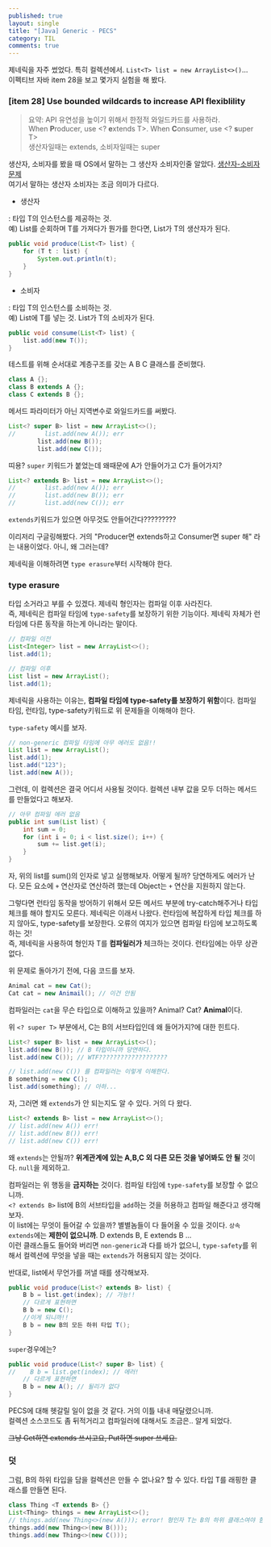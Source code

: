 ```yaml
---
published: true
layout: single
title: "[Java] Generic - PECS"
category: TIL
comments: true
---
```


제네릭을 자주 썼었다. 특히 컬렉션에서. `List<T> list = new ArrayList<>()`...  
이펙티브 자바 item 28을 보고 몇가지 실험을 해 봤다.

### [item 28] Use bounded wildcards to increase API flexiblility
> 요약: API 유연성을 높이기 위해서 한정적 와일드카드를 사용하라.  
> When **P**roducer, use <? **e**xtends T>. When **C**onsumer, use <? **s**uper T>  
> 생산자일때는 extends, 소비자일때는 super

생산자, 소비자를 봤을 때 OS에서 말하는 그 생산자 소비자인줄 알았다. [생산자-소비자 문제](https://ko.wikipedia.org/wiki/생산자-소비자_문제)  
여기서 말하는 생산자 소비자는 조금 의미가 다르다.

- 생산자

: 타입 T의 인스턴스를 제공하는 것.   
예) List<T>를 순회하며 T를 가져다가 뭔가를 한다면, List<T>가 T의 생산자가 된다.

```java
public void produce(List<T> list) {
    for (T t : list) {
        System.out.println(t);
    }
}
```

- 소비자

: 타입 T의 인스턴스를 소비하는 것.  
예) List<T>에 T를 넣는 것. List<T>가 T의 소비자가 된다.

```java
public void consume(List<T> list) {
    list.add(new T());
}
```



테스트를 위해 순서대로 계층구조를 갖는 A B C 클래스를 준비했다.

```java
class A {}; 
class B extends A {}; 
class C extends B {};
```



메서드 파라미터가 아닌 지역변수로 와일드카드를 써봤다.

```java
List<? super B> list = new ArrayList<>();
//        list.add(new A()); err
        list.add(new B());
        list.add(new C());
```

띠용? `super` 키워드가 붙었는데 왜때문에 A가 안들어가고 C가 들어가지? 



```java
List<? extends B> list = new ArrayList<>();
//        list.add(new A()); err
//        list.add(new B()); err
//        list.add(new C()); err

```

`extends`키워드가 있으면 아무것도 안들어간다?????????

이리저리 구글링해봤다. 거의 "Producer면 extends하고 Consumer면 super 해" 라는 내용이었다. 아니, 왜 그러는데?



제네릭을 이해하려면 `type erasure`부터 시작해야 한다.

### type erasure

타입 소거라고 부를 수 있겠다. 제네릭 형인자는 컴파일 이후 사라진다.    
즉, 제네릭은 컴파일 타임에 `type-safety`를 보장하기 위한 기능이다. 제네릭 자체가 런타임에 다른 동작을 하는게 아니라는 말이다.

```java
// 컴파일 이전
List<Integer> list = new ArrayList<>();
list.add(1);

// 컴파일 이후
List list = new ArrayList();
list.add(1);
```

제네릭을 사용하는 이유는, **컴파일 타임에 type-safety를 보장하기 위함**이다. 컴파일타임, 런타임, type-safety키워드로 위 문제들을 이해해야 한다.  

`type-safety` 예시를 보자.

```java
// non-generic 컴파일 타임에 아무 에러도 없음!!
List list = new ArrayList();
list.add(1);
list.add("123");
list.add(new A());
```



그런데, 이 컬렉션은 결국 어디서 사용될 것이다. 컬렉션 내부 값을 모두 더하는 메서드를 만들었다고 해보자.

```java
// 아무 컴파일 에러 없음
public int sum(List list) {
    int sum = 0;
    for (int i = 0; i < list.size(); i++) {
        sum += list.get(i);
    }
}
```

자, 위의 list를 sum()의 인자로 넣고 실행해보자. 어떻게 될까? 당연하게도 에러가 난다. 모든 요소에 `+` 연산자로 연산하려 했는데 Object는 `+` 연산을 지원하지 않는다. 

그렇다면 런타임 동작을 방어하기 위해서 모든 메서드 부분에 try-catch해주거나 타입 체크를 해야 할지도 모른다. 제네릭은 이래서 나왔다. 런타임에 복잡하게 타입 체크를 하지 않아도, type-safety를 보장한다. 오류의 여지가 있으면 컴파일 타임에 보고하도록 하는 것!  
즉, 제네릭을 사용하여 형인자 T를 **컴파일러가** 체크하는 것이다. 런타임에는 아무 상관 없다.



위 문제로 돌아가기 전에, 다음 코드를 보자.

```java
Animal cat = new Cat();
Cat cat = new Animail(); // 이건 안됨
```

컴파일러는 `cat`을 무슨 타입으로 이해하고 있을까? Animal? Cat? **Animal**이다. 

위 `<? super T>` 부분에서, C는 B의 서브타입인데 왜 들어가지?에 대한 힌트다.

```java
List<? super B> list = new ArrayList<>();
list.add(new B()); // B 타입이니까 당연하다.
list.add(new C()); // WTF???????????????????

// list.add(new C()) 를 컴파일러는 이렇게 이해한다.
B something = new C();
list.add(something); // 아하...
```



자, 그러면 왜 `extends`가 안 되는지도 알 수 있다. 거의 다 왔다.

```java
List<? extends B> list = new ArrayList<>();
// list.add(new A()) err!
// list.add(new B()) err!
// list.add(new C()) err!
```

왜 `extends`는 안될까? **위계관계에 있는 A,B,C 외 다른 모든 것을 넣어봐도 안 될** 것이다. `null`을 제외하고.

컴파일러는 위 행동을 **금지하는** 것이다. 컴파일 타임에 `type-safety`를 보장할 수 없으니까.  
`<? extends B>` list에 B의 서브타입을 `add`하는 것을 허용하고 컴파일 해준다고 생각해보자.  
이 list에는 무엇이 들어갈 수 있을까? 별별놈들이 다 들어올 수 있을 것이다. `상속 extends`에는 **제한이 없으니까**.   D extends B, E extends B ...  
이런 클래스들도 들어와 버리면 `non-generic`과 다를 바가 없으니, `type-safety`를 위해서 컬렉션에 무엇을 넣을 때는 `extends`가 허용되지 않는 것이다.



반대로, list에서 무언가를 꺼낼 때를 생각해보자.

```java
public void produce(List<? extends B> list) {
    B b = list.get(index); // 가능!!
    // 다르게 표현하면 
    B b = new C();
    //이게 되니까!!
    B b = new B의 모든 하위 타입 T(); 
}
```

`super`경우에는?

```java
public void produce(List<? super B> list) {
//    B b = list.get(index); // 에러!
    // 다르게 표현하면
    B b = new A(); // 될리가 없다
}
```
PECS에 대해 헷갈릴 일이 없을 것 같다. 거의 이틀 내내 매달렸으니까.  
컬렉션 소스코드도 좀 뒤적거리고 컴파일러에 대해서도 조금은.. 알게 되었다.

~~그냥 Get하면 extends 쓰시고요, Put하면 super 쓰세요.~~

### 덧

그럼, B의 하위 타입을 담을 컬렉션은 만들 수 없나요? 할 수 있다. 타입 T를 래핑한 클래스를 만들면 된다.

```java
class Thing <T extends B> {}
List<Thing> things = new ArrayList<>();
// things.add(new Thing<>(new A())); error! 형인자 T는 B의 하위 클래스여야 함
things.add(new Thing<>(new B()));
things.add(new Thing<>(new C()));

```